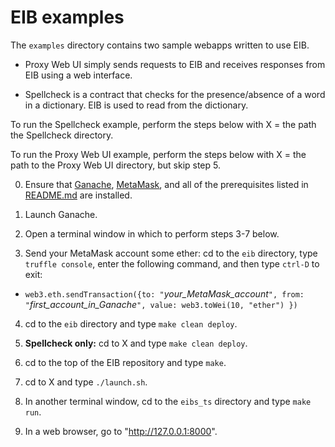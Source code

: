 # EIB examples

The `examples` directory contains two sample webapps written to use EIB.

* Proxy Web UI simply sends requests to EIB and receives responses from EIB using a web interface.

* Spellcheck is a contract that checks for the presence/absence of a word in a dictionary.  EIB is used
  to read from the dictionary.

To run the Spellcheck example, perform the steps below with X = the path the Spellcheck directory.

To run the Proxy Web UI example, perform the steps below with X = the path to the Proxy Web UI
directory, but skip step 5.

0. Ensure that [Ganache](https://truffleframework.com/ganache), [MetaMask](https://metamask.io/), and
   all of the prerequisites listed in [README.md](../README.md#user-content-prerequisites) are
   installed.

1. Launch Ganache.

2. Open a terminal window in which to perform steps 3-7 below.

3. Send your MetaMask account some ether: cd to the `eib` directory, type `truffle console`, enter the
   following command, and then type `ctrl-D` to exit:

  * `web3.eth.sendTransaction({to: "`*your_MetaMask_account*`", from: "`*first_account_in_Ganache*`", value: web3.toWei(10, "ether") })`

4. cd to the `eib` directory and type `make clean deploy`.

5. **Spellcheck only:** cd to X and type `make clean deploy`.

6. cd to the top of the EIB repository and type `make`.

7. cd to X and type `./launch.sh`.

8. In another terminal window, cd to the `eibs_ts` directory and type `make run`.

9. In a web browser, go to "<http://127.0.0.1:8000>".
